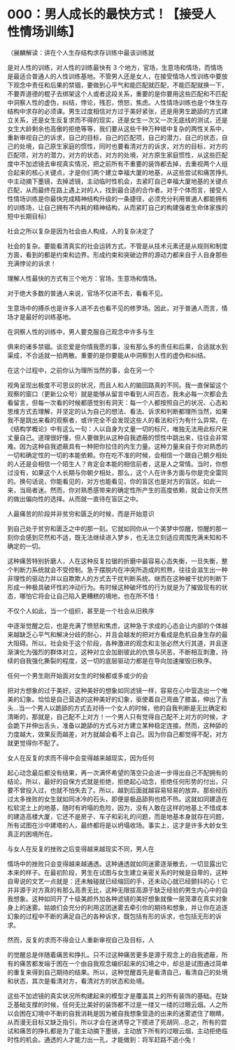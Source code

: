# 000：男人成长的最快方式！【接受人性情场训练】

（展麟解读：讲在个人生存结构求存训练中最该训练就

是对人性的训练，对人性的训练最快有 3 个地方，官场，生意场和情场，而情场是最适合普通人的人性训练基地。不管男人还是女人，在接受情场人性训练中要放下观念中责任和后果的禁锢，要做到心平气和能匹配就匹配，不能匹配就换一下，不要弄道德的棍子去绑架这个人或者这段关系，重要的是你要用这些匹配和不匹配中洞察人性的虚伪，纠结，悖论，残忍，愤怒，焦虑。人性情场训练也是个体生存结构中求存的必须课。男生过度相信对方过于美好紧张，还是用男生跪舔的方式建立关系，还是女生反复求而不得的现实，还是女生一次又一次无底线的测试，还是女生大龄剩余也高傲的拒绝等等，我们要从这些千种万种错中复杂的两性关系中，重新审视自己的诉求，自己的目标，自己的匹配项，自己的潜力，自己的状态，自己的处境，自己原生家庭的惯性，同时也要看清对方的诉求，对方的目标，对方的匹配项，对方的潜力，对方的状态，对方的处境，对方原生家庭惯性，从这些匹配度中不加滤镜去审视真实情况，把之前所有不重要的装饰都去掉，去重视两个人组合起来的核心关键点，才是你们两个建立幸福大厦的地基，从这些尝试和痛苦挣扎中主动摘下墨镜，去掉滤镜，主动临时性机会，去紧盯自己幸福大厦地基的关键点匹配，从而最终在路上遇上对的人，找到最合适的合作者。对于个体而言，接受人性情场训练是你最快完成精神结构升级的一条捷径，必须充分利用普通人都能拥有的训练场，让自己拥有不内耗的精神结构，从而紧盯自己的构建强者生命体家族的短中长期目标）

社会之所以复杂是因为社会由人构成，人的复杂决定了

社会的复杂。要能看清真实的社会运转方式，不管是从技术元素还是从规则和制度方面，看到的都是约束和边界。形成约束和突破边界的源动力都来自于人自身那些充满悖论的诉求！

理解人性最快的方式有三个地方：官场，生意场和情场。

对于绝大多数的普通人来说，官场不仅进不去，看看不见。

生意场中的搏杀也是许多人进不去也看不见的修罗场。因此，对于普通人而言，情场才是最好的训练基地。

在洞察人性的训练中，男人要克服自己观念中许多与生

俱来的诸多禁锢。谈恋爱是你情我愿的事，没有那么多的责任和后果，合适就水到渠成，不合适就一拍两散。重要的是你要能从中洞察到人性的虚伪和纠结。

在这个过程中，之前你认为理所当然的事，会在另一个

视角呈现出极度不可思议的状况，而且人和人的脑回路真的不同。我一直保留这个观察的窗口（更新公众号）就是能够从留言中看到人间百态，我未必每一次都会去看留言，但每一次看的时候都感觉别有洞天：每一个人都按照自己的状况、心态和思维方式去理解，并坚定的认为自己的想法、看法、诉求和判断都理所当然，如果我不是跳出来看的观察者，或许完全不会发现这些人的看法和行为有什么异常。在《结构学概论》中有这么一句：人以自身为丈量一切的标尺，唯独无法用此标尺来丈量自己。道理很好懂，但人要做到从这种自我遮蔽的惯性中跳出来，往往会非常难。因为这种自我遮蔽具有一种把你拉住的内生力量。这种力量来自于你对熟悉的一切和确定性的一切的本能依赖。你在吃不准的时候，会相信一个跟自己朝夕相处的人还是会相信一个陌生人？肯定会本能的相信前者，这是人之常情。当时，你想过没有，如果这个人长期与你朝夕相处，那么，这个人在许多方面与你是完全雷同的。换句话说，你能看见的，对方也能看见，你的盲区也是对方的盲区。如此一来，当局者迷。然而，你对熟悉感带来的确定性所产生的高度依赖，就会让你天然的做出偏向性的选择。从而就一直待在盲区之中。

人最痛苦的阶段并非贫穷和匮乏的时候，而是开始意识

到自己处于贫穷和匮乏之中的那一刻。它就如同你从一个美梦中惊醒，惊醒的那一刻你会感到茫然和不适，既无法继续进入梦乡，也无法立刻适应周围充满未知和不确定的一切。

这种痛苦特别折磨人，人在这种反复拉锯的折磨中最容易心态失衡，一旦失衡，整个判断力系统就会不受控制。急于摆脱内在冲突所造成的煎熬，往往会滋生出一种非理性的驱动力并以自欺欺人的方式去干扰判断系统。继而在这种被干扰的判断下形成一种极具破坏性的冲动行为。有时候这种破坏性的行为就是为了摧毁现有的状态，哪怕它将会让自己陷入更糟糕的境地，也在所不惜！

不仅个人如此，当一个组织，甚至是一个社会从旧秩序

中逐渐觉醒之后，也是充满了愤怒和焦虑，这种急于求成的心态会让内部的个体越来越缺乏心平气和解决分歧的耐心，并且会越发的把对方看成是危机自身生存的最大阻碍。所以，社会处于这个阶段，各种激进的观念和主张必然大行其道，并且逐渐演化为强烈的群体对立，这种对立会加剧彼此的仇恨与厌恶，不断相互刺激，持续的自我强化撕裂的程度，这一切的底层驱动力都是在导向加速摧毁旧秩序。

任何一个男生刚开始面对女生的时候都或多或少的会

把对方想象的过于美好。这种美好的想象如同滤镜一样，容易在心中营造出一个唯美的幻象。恰恰是自己营造的这种美好的幻象，驱使着自己弯曲了膝盖，伸出了舌头…当一个男人以跪舔的方式去对待一个女人的时候，他的自我判断是无比确定和清晰的，那就是，自己配不上对方！一个男人只有觉得自己配不上对方的时候，才会跪下并伸出舌头，准备以跪舔的方式与对方建立某种稳定连接。然而，这种舔的力度越大，效果反而越差，对方就越会看不上自己。因为你自己都觉得不配，对方就更觉得你不配了。

女人在反复的求而不得中会变得越来越现实，因为任何

起心动念最后都没有结果，再一次满怀希望的落空只会进一步得出自己不配拥有的结论。所以，最好的自保方式就是拒绝，拒绝起心动念，拒绝任何形势的付出，只要不曾投入过，也就不怕失去了。所以，越到后面就越容易轻易的放弃。那些经历过太多挫败的女生就如同冰冷的石头，即便是极品舔狗也捂不热。这就如同建造在松软泥土上的地基，随时有坍塌的危险，因为，没有人敢在这样的地基上不惜成本的建造高楼大厦，它还不是房子、车子和彩礼的问题，而是地基本身就存在问题，所有试图在沙中建塔的人，最终都将是以坍塌收场。事实上，这才是许多大龄女生真正的困境所在。

与女人在反复的挫败之后变得越来越现实不同，男人在

情场中的挫败只会变得越来越通透。这种通透就如同迷雾逐渐散去，一切显露出它本来的样子。在最初阶段，男生在试图与女生建立亲密关系的时候是自卑的，这种自卑说的文艺一点就是：还未触碰就已经缩回的手，还未动心就已经颤抖的心！它并非源于对方真的有那么高贵无比，这种无限拔高源于缺乏经验的男生内心中的自我想象。这种如同开了十级美颜外加各种滤镜的美好想象就像一层笼罩在真实对象身上的迷雾。姑娘们会充分的利用这团迷雾去牵引你的期待和想象，并让你在追逐幻象的过程中不断的满足自己的各种诉求，既包括有形的诉求，也包括无形的诉求。

然而，反复的求而不得会让人重新审视自己及目标，人

的觉醒总是伴随着痛苦和挣扎。只不过这种痛苦更多是源于观念上的自我遮蔽，所有的痛苦都发端于困在一个由自我观念编织起来的幻境之中，却总是试图通过简单的重复来得到自己期待的结果。所以，这种觉醒首先是看清自己，看清自己的处境和状态，其次是看清对方，看清对方的状态和处境。

这些不加滤镜的真实状况所构建起来的模型才是覆盖其上的所有装饰的基础。在缺乏基础支撑的时候，任何无比美好的装饰都不过是一缕又一缕的过眼云烟。人之所以会困在幻境中不断的自我消耗是因为被自我想象营造的出来的迷雾遮住了眼睛，从而漫无目标又缺乏指引，所以才会在迷诱导之下摸进了死胡同…总之，所有的尝试和痛苦的挣扎都是为了能主动摘下墨镜，主动放下所有的过眼云烟，主动拒绝临时性的机会。通透的人才能力出一孔，才能做到：将军赶路不追小兔！
